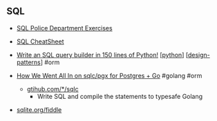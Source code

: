 SQL
---

* [SQL Police Department Exercises](https://sqlpd.com/)

* [SQL CheatSheet](https://devhints.io/mysql)

* [Write an SQL query builder in 150 lines of Python!](https://death.andgravity.com/query-builder-how) [[python]] [[design-patterns]] #orm

* [How We Went All In on sqlc/pgx for Postgres + Go](https://brandur.org/sqlc) #golang #orm
    * [gtihub.com/*/sqlc](https://github.com/kyleconroy/sqlc)
        * Write SQL and compile the statements to typesafe Golang

* [sqlite.org/fiddle](https://sqlite.org/fiddle/)

[//begin]: # "Autogenerated link references for markdown compatibility"
[python]: python.md "python3"
[design-patterns]: design-patterns.md "Design patterns"
[//end]: # "Autogenerated link references"